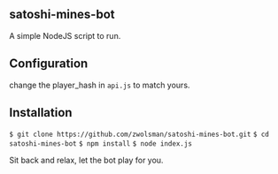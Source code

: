 ## satoshi-mines-bot
A simple NodeJS script to run.

## Configuration
change the player_hash in `api.js` to match yours.

## Installation
`$ git clone https://github.com/zwolsman/satoshi-mines-bot.git`
`$ cd satoshi-mines-bot`
`$ npm install`
`$ node index.js`

Sit back and relax, let the bot play for you.